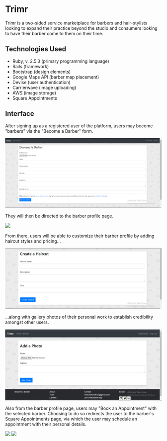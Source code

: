 # Trimr
Trimr is a two-sided service marketplace for barbers and hair-stylists looking to expand their practice beyond the studio and consumers looking to have their barber come to them on their time.

## Technologies Used
* Ruby, v. 2.5.3 (primary programming language)
* Rails (framework)
* Bootstrap (design elements)
* Google Maps API (barber map placement)
* Devise (user authentication)
* Carrierwave (image uploading)
* AWS (image storage)
* Square Appointments

## Interface

After signing up as a registered user of the platform, users may become "barbers" via the "Become a Barber" form.

![](images/become_a_barber.PNG)

They will then be directed to the barber profile page.

![](barber_profile_page.PNG)

From there, users will be able to customize their barber profile by adding haircut styles and pricing...

![](images/add_haircut.PNG)

...along with gallery photos of their personal work to establish credibility amongst other users.

![](images/add_photo.PNG)

Also from the barber profile page, users may "Book an Appointment" with the selected barber. Choosing to do so redirects the user to the barber's Square Appointments page, via which the user may schedule an appointment with their personal details.

![](square_appointments.PNG)
![](calendar.PNG)



